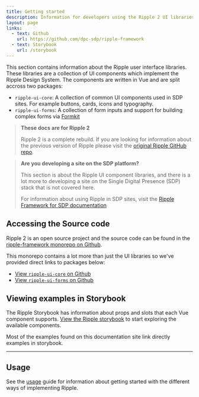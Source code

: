 ```yaml
---
title: Getting started
description: Information for developers using the Ripple 2 UI libraries
layout: page
links:
  - text: Github
    url: https://github.com/dpc-sdp/ripple-framework
  - text: Storybook
    url: /storybook
---
```




This section contains information about the Ripple user interface libraries. These libraries are a collection of UI components which implement the Ripple Design System. The components are written in Vue and are split accross two packages: 
- `ripple-ui-core`: A collection of common UI components used in SDP sites. For example buttons, cards, icons and typography.
- `ripple-ui-forms`: A collection of form inputs and support for building complex forms via [Formkit](https://formkit.com/)


> **These docs are for Ripple 2**
>
> Ripple 2 is a complete rebuild. If you are looking for information about the previous version of Ripple please visit the [original Ripple GitHub repo](https://github.com/dpc-sdp/ripple).

> **Are you developing a site on the SDP platform?**
>
> This section is about the Ripple UI component libraries, and there is a lot more to developing a site on the Single Digital Presence (SDP) stack that is not covered here.
> 
> For information about using Ripple in SDP sites, visit the [Ripple Framework for SDP documentation](/framework)

## Accessing the Source code

Ripple 2 is an open source project and the source code can be found in the [ripple-framework monorepo on Github](https://github.com/dpc-sdp/ripple-framework).

This monorepo contains a lot more than just the UI libraries so we've provided direct links to packages below:
- [View `ripple-ui-core` on Github](https://github.com/dpc-sdp/ripple-framework/tree/develop/packages/ripple-ui-core)
- [View `ripple-ui-forms` on Github](https://github.com/dpc-sdp/ripple-framework/tree/develop/packages/ripple-ui-forms)

## Viewing examples in Storybook

The Ripple Storybook has information about props and slots that each Vue component supports. [View the Ripple storybook](/storybook) to start exploring the available components.

Most of the examples found on this documentation site link directly examples in storybook.

---


## Usage


See the [usage](/design-system/develop/usage) guide for information about getting started with the different ways of implementing Ripple.

